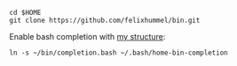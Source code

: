 ```
cd $HOME
git clone https://github.com/felixhummel/bin.git
```

Enable bash completion with [my
structure](https://github.com/felixhummel/configs):
```
ln -s ~/bin/completion.bash ~/.bash/home-bin-completion
```
